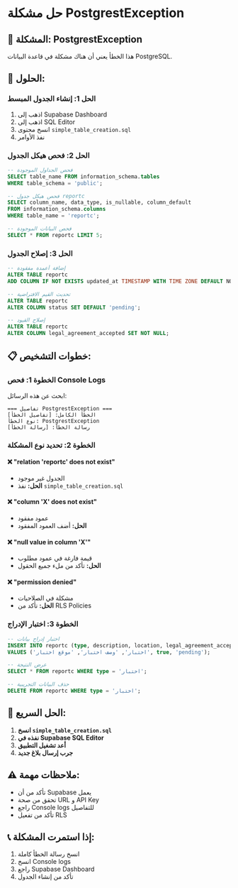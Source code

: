 # حل مشكلة PostgrestException

## 🚨 المشكلة: PostgrestException

هذا الخطأ يعني أن هناك مشكلة في قاعدة البيانات PostgreSQL.

## 🔧 الحلول:

### **الحل 1: إنشاء الجدول المبسط**

1. اذهب إلى Supabase Dashboard
2. اذهب إلى SQL Editor
3. انسخ محتوى `simple_table_creation.sql`
4. نفذ الأوامر

### **الحل 2: فحص هيكل الجدول**

```sql
-- فحص الجداول الموجودة
SELECT table_name FROM information_schema.tables 
WHERE table_schema = 'public';

-- فحص هيكل جدول reportc
SELECT column_name, data_type, is_nullable, column_default
FROM information_schema.columns 
WHERE table_name = 'reportc';

-- فحص البيانات الموجودة
SELECT * FROM reportc LIMIT 5;
```

### **الحل 3: إصلاح الجدول**

```sql
-- إضافة أعمدة مفقودة
ALTER TABLE reportc 
ADD COLUMN IF NOT EXISTS updated_at TIMESTAMP WITH TIME ZONE DEFAULT NOW();

-- تحديث القيم الافتراضية
ALTER TABLE reportc 
ALTER COLUMN status SET DEFAULT 'pending';

-- إصلاح القيود
ALTER TABLE reportc 
ALTER COLUMN legal_agreement_accepted SET NOT NULL;
```

## 📋 خطوات التشخيص:

### **الخطوة 1: فحص Console Logs**
ابحث عن هذه الرسائل:
```
=== تفاصيل PostgrestException ===
الخطأ الكامل: [تفاصيل الخطأ]
نوع الخطأ: PostgrestException
رسالة الخطأ: [رسالة الخطأ]
```

### **الخطوة 2: تحديد نوع المشكلة**

#### **❌ "relation 'reportc' does not exist"**
- الجدول غير موجود
- **الحل:** نفذ `simple_table_creation.sql`

#### **❌ "column 'X' does not exist"**
- عمود مفقود
- **الحل:** أضف العمود المفقود

#### **❌ "null value in column 'X'"**
- قيمة فارغة في عمود مطلوب
- **الحل:** تأكد من ملء جميع الحقول

#### **❌ "permission denied"**
- مشكلة في الصلاحيات
- **الحل:** تأكد من RLS Policies

### **الخطوة 3: اختبار الإدراج**

```sql
-- اختبار إدراج بيانات
INSERT INTO reportc (type, description, location, legal_agreement_accepted, status)
VALUES ('اختبار', 'وصف اختبار', 'موقع اختبار', true, 'pending');

-- عرض النتيجة
SELECT * FROM reportc WHERE type = 'اختبار';

-- حذف البيانات التجريبية
DELETE FROM reportc WHERE type = 'اختبار';
```

## 🎯 الحل السريع:

1. **انسخ `simple_table_creation.sql`**
2. **نفذه في Supabase SQL Editor**
3. **أعد تشغيل التطبيق**
4. **جرب إرسال بلاغ جديد**

## ⚠️ ملاحظات مهمة:

- تأكد من أن Supabase يعمل
- تحقق من صحة URL و API Key
- راجع Console logs للتفاصيل
- تأكد من تفعيل RLS

## 📞 إذا استمرت المشكلة:

1. انسخ رسالة الخطأ كاملة
2. انسخ Console logs
3. راجع Supabase Dashboard
4. تأكد من إنشاء الجدول 